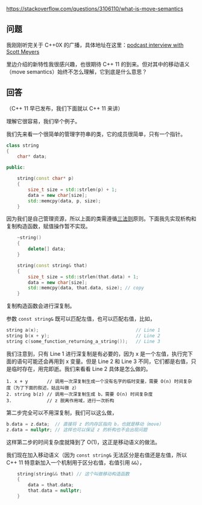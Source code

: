 <https://stackoverflow.com/questions/3106110/what-is-move-semantics>

## 问题

我刚刚听完关于 C++0X 的广播，具体地址在这里：[podcast interview with Scott Meyers](http://www.se-radio.net/2010/04/episode-159-c-0x-with-scott-meyers/)

里边介绍的新特性我很感兴趣，也很期待 C++ 11 的到来。但对其中的移动语义（move semantics）始终不怎么理解，它到底是什么意思？

## 回答

（C++ 11 早已发布，我们下面就以 C++ 11 来讲）

理解它很容易，我们举个例子。

我们先来看一个很简单的管理字符串的类，它的成员很简单，只有一个指针。

```c++
class string
{
    char* data;

public:

    string(const char* p)
    {
        size_t size = std::strlen(p) + 1;
        data = new char[size];
        std::memcpy(data, p, size);
    }

```

因为我们是自己管理资源，所以上面的类需遵循[三法则](http://en.wikipedia.org/wiki/Rule_of_three_%28C++_programming%29)原则。下面我先实现析构和复制构造函数，赋值操作暂不实现。

```c++
    ~string()
    {
        delete[] data;
    }

    string(const string& that)
    {
        size_t size = std::strlen(that.data) + 1;
        data = new char[size];
        std::memcpy(data, that.data, size); // copy
    }
```

复制构造函数会进行深复制。

参数 `const string&` 既可以匹配左值，也可以匹配右值，比如，

```c++
string a(x);                                    // Line 1
string b(x + y);                                // Line 2
string c(some_function_returning_a_string());   // Line 3
```

我们注意到，只有 Line 1 进行深复制是有必要的，因为 x 是一个左值，执行完下面的语句可能还会再用到 x 变量。但是 Line 2 和 Line 3 不同，它们都是右值，只是临时存在，用完即逝。我们来看看 Line 2 具体是怎么做的。

```
1. x + y       // 调用一次深复制生成一个没有名字的临时变量，需要 O(n) 时间复杂度（为了下面的叙述，姑且叫做 z）
2. string b(z) // 调用一次深复制生成 b，需要 O(n) 时间复杂度
3.             // z 脱离作用域，进行一次析构
```

第二步完全可以不用深复制，我们可以这么做，

```c++
b.data = z.data;  // 直接将 z 的内存区指向 b，也就是移动（move）
z.data = nullptr; // 这样也可以保证 z 的析构也不会出现问题
```

这样第二步的时间复杂度就降到了 O(1)，这正是移动语义的做法。

我们现在加入移动语义（因为 `const string&` 无法区分是右值还是左值，所以 C++ 11 特意新加入一个机制用于区分右值，右值引用 `&&`），

```c++
    string(string&& that) // 这个叫做移动构造函数
    {
        data = that.data;
        that.data = nullptr;
    }
```





